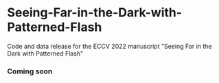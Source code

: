# Seeing-Far-in-the-Dark-with-Patterned-Flash
Code and data release for the ECCV 2022 manuscript "Seeing Far in the Dark with Patterned Flash"

### Coming soon
